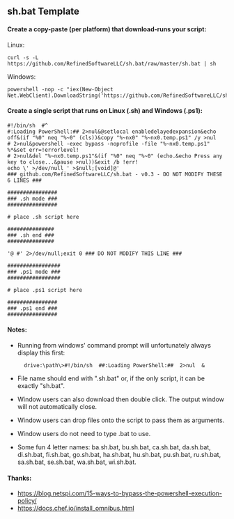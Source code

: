 ## sh.bat Template

#### Create a copy-paste (per platform) that download-runs your script:

Linux:

    curl -s -L https://github.com/RefinedSoftwareLLC/sh.bat/raw/master/sh.bat | sh

Windows:

    powershell -nop -c "iex(New-Object Net.WebClient).DownloadString('https://github.com/RefinedSoftwareLLC/sh.bat/raw/master/sh.bat')"

#### Create a single script that runs on Linux (.sh) and Windows (.ps1):
    
    #!/bin/sh  #^
    #:Loading PowerShell:## 2>nul&@setlocal enabledelayedexpansion&echo off&(if "%0" neq "%~0" (cls))&copy "%~nx0" "%~nx0.temp.ps1" /y >nul
    # 2>nul&powershell -exec bypass -noprofile -file "%~nx0.temp.ps1" %*&set err=!errorlevel!
    # 2>nul&del "%~nx0.temp.ps1"&(if "%0" neq "%~0" (echo.&echo Press any key to close...&pause >nul))&exit /b !err!
    echo \' >/dev/null ' >$null;[void]@'
    ### github.com/RefinedSoftwareLLC/sh.bat - v0.3 - DO NOT MODIFY THESE 6 LINES ###
    
    ################
    ### .sh mode ###
    ################
    
    # place .sh script here
    
    ###############
    ### .sh end ###
    ###############
    
    '@ #' 2>/dev/null;exit 0 ### DO NOT MODIFY THIS LINE ###
    
    #################
    ### .ps1 mode ###
    #################
    
    # place .ps1 script here
    
    ################
    ### .ps1 end ###
    ################

#### Notes:

- Running from windows' command prompt will unfortunately always display this first:

        drive:\path\>#!/bin/sh  ##:Loading PowerShell:##  2>nul  &

- File name should end with ".sh.bat" or, if the only script, it can be exactly "sh.bat".
- Window users can also download then double click. The output window will not automatically close.
- Window users can drop files onto the script to pass them as arguments.
- Window users do not need to type .bat to use.
- Some fun 4 letter names: ba.sh.bat, bu.sh.bat, ca.sh.bat, da.sh.bat, di.sh.bat, fi.sh.bat, go.sh.bat, ha.sh.bat, hu.sh.bat, pu.sh.bat, ru.sh.bat, sa.sh.bat, se.sh.bat, wa.sh.bat, wi.sh.bat.

#### Thanks:

- https://blog.netspi.com/15-ways-to-bypass-the-powershell-execution-policy/
- https://docs.chef.io/install_omnibus.html
